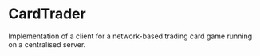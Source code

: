 # CardTrader
Implementation of a client for a network-based trading card game running on a centralised server.
